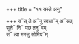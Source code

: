 +++
title = "११ यस्ते अनु"

+++
य᳓स् ते अ᳓नु स्वधा᳓म् अ᳓सत्  
सुते᳓ नि᳓ यछ तनु᳓वम्  
स᳓ त्वा ममत्तु सोमिय᳓म्